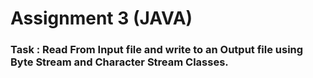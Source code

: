 # Assignment 3 (JAVA)
### Task : Read From Input file and write to an Output file using Byte Stream and Character Stream Classes.
